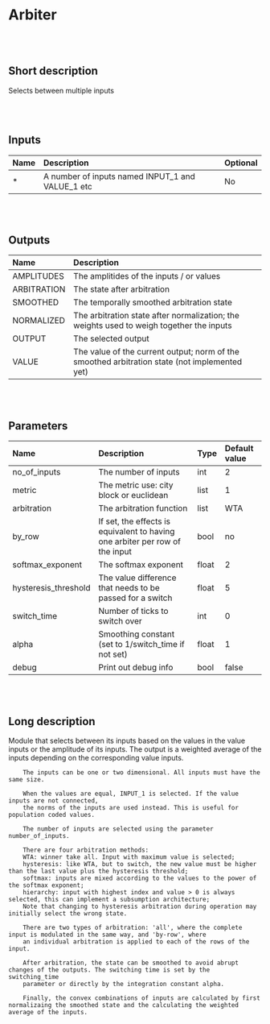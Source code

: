 # Arbiter


<br><br>
## Short description

Selects between multiple inputs

<br><br>

## Inputs

|Name|Description|Optional|
|:----|:-----------|:-------|
|*|A number of inputs named INPUT_1 and VALUE_1 etc|No|

<br><br>

## Outputs

|Name|Description|
|:----|:-----------|
|AMPLITUDES|The amplitides of the inputs / or values|
|ARBITRATION|The state after arbitration|
|SMOOTHED|The temporally smoothed arbitration state|
|NORMALIZED|The arbitration state after normalization; the weights used to weigh together the inputs|
|OUTPUT|The selected output|
|VALUE|The value of the current output; norm of the smoothed arbitration state (not implemented yet)|

<br><br>

## Parameters

|Name|Description|Type|Default value|
|:----|:-----------|:----|:-------------|
|no_of_inputs|The number of inputs|int|2|
|metric|The metric use: city block or euclidean|list|1|
|arbitration|The arbitration function|list|WTA|
|by_row|If set, the effects is equivalent to having one arbiter per row of the input|bool|no|
|softmax_exponent|The softmax exponent|float|2|
|hysteresis_threshold|The value difference that needs to be passed for a switch|float|5|
|switch_time|Number of ticks to switch over|int|0|
|alpha|Smoothing constant (set to 1/switch_time if not set)|float|1|
|debug|Print out debug info|bool|false|

<br><br>
## Long description
Module that selects between its inputs based on the values in the value inputs or the amplitude of its inputs.
		The output is a weighted average of the inputs depending on the corresponding value inputs.

		The inputs can be one or two dimensional. All inputs must have the same size.

		When the values are equal, INPUT_1 is selected. If the value inputs are not connected,
		the norms of the inputs are used instead. This is useful for population coded values.
        
        The number of inputs are selected using the parameter number_of_inputs.

        There are four arbitration methods:
        WTA: winner take all. Input with maximum value is selected;
        hysteresis: like WTA, but to switch, the new value must be higher than the last value plus the hysteresis threshold;
        softmax: inputs are mixed according to the values to the power of the softmax exponent;
        hierarchy: input with highest index and value > 0 is always selected, this can implement a subsumption architecture;
        Note that changing to hysteresis arbitration during operation may initially select the wrong state.

        There are two types of arbitration: 'all', where the complete input is modulated in the same way, and 'by-row', where
        an individual arbitration is applied to each of the rows of the input.
        
        After arbitration, the state can be smoothed to avoid abrupt changes of the outputs. The switching time is set by the switching_time
        parameter or directly by the integration constant alpha.

        Finally, the convex combinations of inputs are calculated by first normalizaing the smoothed state and the calculating the weighted average of the inputs.